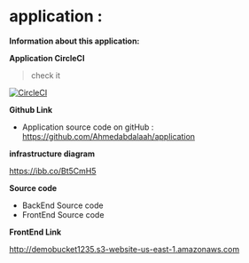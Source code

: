 # application :

**Information about this application:**

**Application CircleCI**

> check it 

[![CircleCI](https://circleci.com/gh/Ahmedabdalaah/application.svg?style=shield)](https://app.circleci.com/pipelines/github/Ahmedabdalaah)


**Github Link**

- Application source code on gitHub : https://github.com/Ahmedabdalaah/application

**infrastructure diagram**

https://ibb.co/Bt5CmH5 


**Source code**

- BackEnd Source code
- FrontEnd Source code

**FrontEnd Link**

http://demobucket1235.s3-website-us-east-1.amazonaws.com




